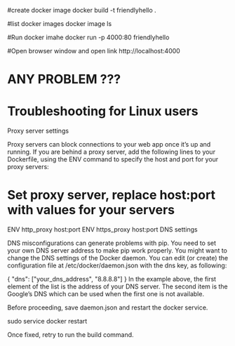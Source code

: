 #create docker image
docker build -t friendlyhello .

#list docker images
docker image ls

#Run docker imahe
docker run -p 4000:80 friendlyhello

#Open browser window and open link
http://localhost:4000




ANY PROBLEM ???
===============
Troubleshooting for Linux users
================================
Proxy server settings

Proxy servers can block connections to your web app once it’s up and running. If you are behind a proxy server, add the following lines to your Dockerfile, using the ENV command to specify the host and port for your proxy servers:

# Set proxy server, replace host:port with values for your servers
ENV http_proxy host:port
ENV https_proxy host:port
DNS settings

DNS misconfigurations can generate problems with pip. You need to set your own DNS server address to make pip work properly. You might want to change the DNS settings of the Docker daemon. You can edit (or create) the configuration file at /etc/docker/daemon.json with the dns key, as following:

{
  "dns": ["your_dns_address", "8.8.8.8"]
}
In the example above, the first element of the list is the address of your DNS server. The second item is the Google’s DNS which can be used when the first one is not available.

Before proceeding, save daemon.json and restart the docker service.

sudo service docker restart

Once fixed, retry to run the build command.
